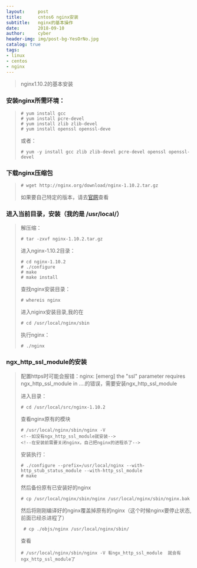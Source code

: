 ```yaml
---
layout:     post
title:      cntos6 nginx安装
subtitle:   nginx的基本操作
date:       2018-09-10
author:     cyber
header-img: img/post-bg-YesOrNo.jpg
catalog: true
tags:
- linux
- centos
- nginx
---
```


>   nginx1.10.2的基本安装

### 安装nginx所需环境：

> ```
> # yum install gcc
> # yum install pcre-devel
> # yum install zlib zlib-devel
> # yum install openssl openssl-deve
> ```
>
> 或者：
>
> ```
> # yum -y install gcc zlib zlib-devel pcre-devel openssl openssl-devel
> ```



### 下载nginx压缩包

> ```
> # wget http://nginx.org/download/nginx-1.10.2.tar.gz 
> ```
>
> 如果要自己特定的版本，请去[官网](http://nginx.org/download/)查看



### 进入当前目录，安装（我的是 /usr/local/）

>解压缩：
>
>```
># tar -zxvf nginx-1.10.2.tar.gz
>```
>
>进入nginx-1.10.2目录：
>
>```
># cd nginx-1.10.2
># ./configure
># make
># make install
>```
>
>查找nginx安装目录：
>
>```
># whereis nginx
>```
>
>进入niginx安装目录,我的在 
>
>```
># cd /usr/local/nginx/sbin
>```
>
>执行nginx：
>
>```
># ./nginx
>```



###   ngx_http_ssl_module的安装

> 配置https时可能会报错：nginx: [emerg] the "ssl" parameter requires ngx_http_ssl_module in ....的错误，需要安装ngx_http_ssl_module
>
> 进入目录：
>
> ```
> # cd /usr/local/src/nginx-1.10.2
> ```
>
> 查看nginx原有的模块
>
> ```
> # /usr/local/nginx/sbin/nginx -V 
> <!--如没有ngx_http_ssl_module就安装-->
> <!--在安装前需要关闭nginx，自己把nginx的进程杀了-->
> ```
>
> 安装执行：
>
> ```
> # ./configure --prefix=/usr/local/nginx --with-http_stub_status_module --with-http_ssl_module
> # make
> ```
>
> 然后备份原有已安装好的nginx
>
> ```
> # cp /usr/local/nginx/sbin/nginx /usr/local/nginx/sbin/nginx.bak
> ```
>
> 然后将刚刚编译好的nginx覆盖掉原有的nginx（这个时候nginx要停止状态,前面已经杀进程了）
>
> ```
>  # cp ./objs/nginx /usr/local/nginx/sbin/
> ```
>
> 查看
>
> ```
> # /usr/local/nginx/sbin/nginx -V 有ngx_http_ssl_module  就会有ngx_http_ssl_module了
> ```










